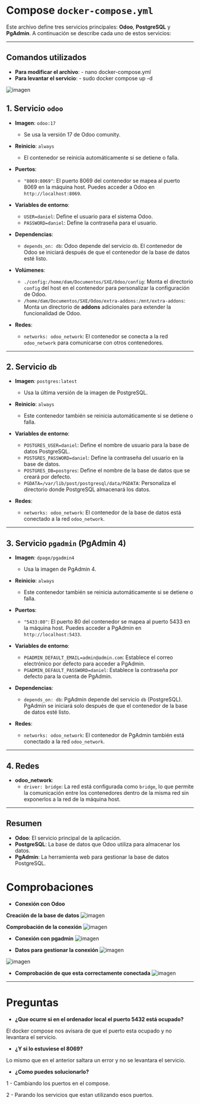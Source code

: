 # Compose `docker-compose.yml`

Este archivo define tres servicios principales: **Odoo**, **PostgreSQL** y **PgAdmin**. A continuación se describe cada uno de estos servicios:

---
## Comandos utilizados

- **Para modificar el archivo**: - nano docker-compose.yml
- **Para levantar el servicio**: - sudo docker compose up -d

![imagen](https://github.com/user-attachments/assets/e2ff07cd-95b8-4245-b6fc-c91c2eef4fb5)


## 1. Servicio `odoo`

- **Imagen**: `odoo:17`
  - Se usa la versión 17 de Odoo comunity.
  
- **Reinicio**: `always`
  - El contenedor se reinicia automáticamente si se detiene o falla.

- **Puertos**:
  - `"8069:8069"`: El puerto 8069 del contenedor se mapea al puerto 8069 en la máquina host. Puedes acceder a Odoo en `http://localhost:8069`.

- **Variables de entorno**:
  - `USER=daniel`: Define el usuario para el sistema Odoo.
  - `PASSWORD=daniel`: Define la contraseña para el usuario.

- **Dependencias**:
  - `depends_on: db`: Odoo depende del servicio `db`. El contenedor de Odoo se iniciará después de que el contenedor de la base de datos esté listo.

- **Volúmenes**:
  - `./config:/home/dam/Documentos/SXE/Odoo/config`: Monta el directorio `config` del host en el contenedor para personalizar la configuración de Odoo.
  - `/home/dam/Documentos/SXE/Odoo/extra-addons:/mnt/extra-addons`: Monta un directorio de **addons** adicionales para extender la funcionalidad de Odoo.

- **Redes**:
  - `networks: odoo_network`: El contenedor se conecta a la red `odoo_network` para comunicarse con otros contenedores.

---

## 2. Servicio `db`

- **Imagen**: `postgres:latest`
  - Usa la última versión de la imagen de PostgreSQL.

- **Reinicio**: `always`
  - Este contenedor también se reinicia automáticamente si se detiene o falla.

- **Variables de entorno**:
  - `POSTGRES_USER=daniel`: Define el nombre de usuario para la base de datos PostgreSQL.
  - `POSTGRES_PASSWORD=daniel`: Define la contraseña del usuario en la base de datos.
  - `POSTGRES_DB=postgres`: Define el nombre de la base de datos que se creará por defecto.
  - `PGDATA=/var/lib/post/postgresql/data/PGDATA`: Personaliza el directorio donde PostgreSQL almacenará los datos.

- **Redes**:
  - `networks: odoo_network`: El contenedor de la base de datos está conectado a la red `odoo_network`.

---

## 3. Servicio `pgadmin` (PgAdmin 4)

- **Imagen**: `dpage/pgadmin4`
  - Usa la imagen de PgAdmin 4.

- **Reinicio**: `always`
  - Este contenedor también se reinicia automáticamente si se detiene o falla.

- **Puertos**:
  - `"5433:80"`: El puerto 80 del contenedor se mapea al puerto 5433 en la máquina host. Puedes acceder a PgAdmin en `http://localhost:5433`.

- **Variables de entorno**:
  - `PGADMIN_DEFAULT_EMAIL=admin@admin.com`: Establece el correo electrónico por defecto para acceder a PgAdmin.
  - `PGADMIN_DEFAULT_PASSWORD=daniel`: Establece la contraseña por defecto para la cuenta de PgAdmin.

- **Dependencias**:
  - `depends_on: db`: PgAdmin depende del servicio `db` (PostgreSQL). PgAdmin se iniciará solo después de que el contenedor de la base de datos esté listo.

- **Redes**:
  - `networks: odoo_network`: El contenedor de PgAdmin también está conectado a la red `odoo_network`.

---

## 4. Redes

- **odoo_network**:
  - `driver: bridge`: La red está configurada como `bridge`, lo que permite la comunicación entre los contenedores dentro de la misma red sin exponerlos a la red de la máquina host.

---

## Resumen

- **Odoo**: El servicio principal de la aplicación.
- **PostgreSQL**: La base de datos que Odoo utiliza para almacenar los datos.
- **PgAdmin**: La herramienta web para gestionar la base de datos PostgreSQL.
  

# Comprobaciones  
- **Conexión con Odoo**

**Creación de la base de datos**
![imagen](https://github.com/user-attachments/assets/4541a724-0884-4ae1-b4f7-dbfdcaa6fbbc)

**Comprobación de la conexión**
![imagen](https://github.com/user-attachments/assets/cd8ab5c3-aa70-44ce-830d-5b6f512f5e6f)

- **Conexión con pgadmin**
![imagen](https://github.com/user-attachments/assets/0f736bfd-437f-4ae8-8799-d088f93016ef)

- **Datos para gestionar la conexión**
![imagen](https://github.com/user-attachments/assets/de7a8398-3e52-4eb4-b0e5-55f36ea2514f)

![imagen](https://github.com/user-attachments/assets/29d3db58-016d-493e-ae67-1b6ba81d8dd8)

- **Comprobación de que esta correctamente conectada**
![imagen](https://github.com/user-attachments/assets/4e5bb281-b7c1-4fe6-a140-da838e2b48ef)

---

# Preguntas

- **¿Que ocurre si en el ordenador local el puerto 5432 está ocupado?** 

El docker compose nos avisara de que el puerto esta ocupado y no levantara el servicio.

- **¿Y si lo estuviese el 8069?** 

Lo mismo que en el anterior saltara un error y no se levantara el servicio.

- **¿Como puedes solucionarlo?**

1 - Cambiando los puertos en el compose.

2 - Parando los servicios que estan utilizando esos puertos.
